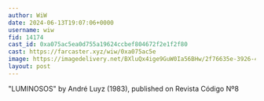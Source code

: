 ```yaml
---
author: WiW
date: 2024-06-13T19:07:06+0000
username: wiw
fid: 14174
cast_id: 0xa075ac5ea0d755a19624ccbef804672f2e1f2f80
cast: https://farcaster.xyz/wiw/0xa075ac5e
image: https://imagedelivery.net/BXluQx4ige9GuW0Ia56BHw/2f76635e-3926-4254-4683-46264648f800/original
layout: post
---
```


"LUMINOSOS" by André Luyz (1983), published on Revista Código Nº8

<img src='https://imagedelivery.net/BXluQx4ige9GuW0Ia56BHw/2f76635e-3926-4254-4683-46264648f800/original' alt='' referrerpolicy='no-referrer'/>
